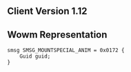 ## Client Version 1.12

## Wowm Representation
```rust,ignore
smsg SMSG_MOUNTSPECIAL_ANIM = 0x0172 {
    Guid guid;    
}

```
